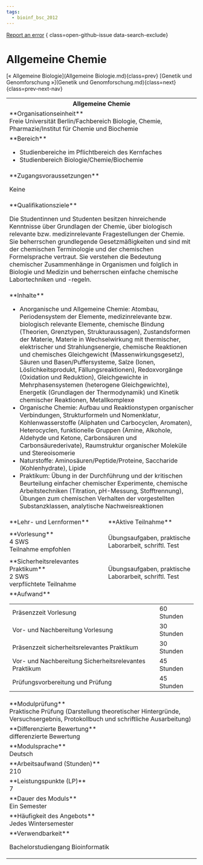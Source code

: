 ```yaml
---
tags:
  - bioinf_bsc_2012
---
```

[Report an error](https://github.com/SGSSGene/FUB-SUP/issues/new?title=Error%20in%20%22Allgemeine%20Chemie%22&body=There%20seems%20to%20be%20an%20error%20in%20module%20%22Allgemeine%20Chemie%22%2E%0A%0A%3CDescribe%20here%20a%20slightly%20more%20detailed%20description%20of%20what%20is%20wrong%3E&labels=bug)
{ class=open-github-issue data-search-exclude}

# Allgemeine Chemie

[« Allgemeine Biologie](Allgemeine Biologie.md){class=prev}
[Genetik und Genomforschung »](Genetik und Genomforschung.md){class=next}
{class=prev-next-nav}

<table markdown id="moduledesc">
<tr markdown class="moduledesc_head"><th colspan="2">Allgemeine Chemie </th></tr>
<tr markdown><td colspan="2">**Organisationseinheit**   <br>Freie Universität Berlin/Fachbereich Biologie, Chemie, Pharmazie/Institut für Chemie und Biochemie</td></tr>

<tr markdown><td colspan="2">**Bereich**<br>


- Studienbereiche im Pflichtbereich des Kernfaches
- Studienbereich Biologie/Chemie/Biochemie

</td></tr>

<tr markdown><td colspan="2">**Zugangsvoraussetzungen** <br>

Keine


</td></tr>
<tr markdown><td colspan="2">**Qualifikationsziele**    <br>

Die Studentinnen und Studenten besitzen hinreichende Kenntnisse über
Grundlagen der Chemie, über biologisch relevante bzw. medizinrelevante
Fragestellungen der Chemie. Sie beherrschen grundlegende Gesetzmäßigkeiten
und sind mit der chemischen Terminologie und der chemischen Formelsprache
vertraut. Sie verstehen die Bedeutung chemischer Zusammenhänge in Organismen
und folglich in Biologie und Medizin und beherrschen einfache chemische
Labortechniken und -regeln.


</td></tr>
<tr markdown><td colspan="2">**Inhalte**                <br>


- Anorganische und Allgemeine Chemie: Atombau, Periodensystem der Elemente,
  medizinrelevante bzw. biologisch relevante Elemente, chemische Bindung
  (Theorien, Grenztypen, Strukturaussagen), Zustandsformen der Materie,
  Materie in Wechselwirkung mit thermischer, elektrischer und
  Strahlungsenergie, chemische Reaktionen und chemisches Gleichgewicht
  (Massenwirkungsgesetz), Säuren und Basen/Puffersysteme, Salze (Ionen,
  Löslichkeitsprodukt, Fällungsreaktionen), Redoxvorgänge (Oxidation und
  Reduktion), Gleichgewichte in Mehrphasensystemen (heterogene
  Gleichgewichte), Energetik (Grundlagen der Thermodynamik) und Kinetik
  chemischer Reaktionen, Metallkomplexe
- Organische Chemie: Aufbau und Reaktionstypen organischer Verbindungen,
  Strukturformeln und Nomenklatur, Kohlenwasserstoffe (Aliphaten und
  Carbocyclen, Aromaten), Heterocyclen, funktionelle Gruppen (Amine,
  Alkohole, Aldehyde und Ketone, Carbonsäuren und Carbonsäurederivate),
  Raumstruktur organischer Moleküle und Stereoisomerie
- Naturstoffe: Aminosäuren/Peptide/Proteine, Saccharide (Kohlenhydrate),
  Lipide
- Praktikum: Übung in der Durchführung und der kritischen Beurteilung
  einfacher chemischer Experimente, chemische Arbeitstechniken (Titration,
  pH-Messung, Stofftrennung), Übungen zum chemischen Verhalten der
  vorgestellten Substanzklassen, analytische Nachweisreaktionen


</td></tr>

<tr markdown><td>**Lehr- und Lernformen**</td><td>**Aktive Teilnahme**</td></tr>
<tr markdown><td> **Vorlesung** <br>4 SWS <br> Teilnahme empfohlen</td><td>

Übungsaufgaben, praktische Laborarbeit, schriftl. Test
</td></tr>
<tr markdown><td> **Sicherheitsrelevantes Praktikum** <br>2 SWS <br> verpflichtete Teilnahme</td><td>

Übungsaufgaben, praktische Laborarbeit, schriftl. Test
</td></tr>
<tr markdown><td colspan="2">**Aufwand**                <br>
<table class="aufwand_table">
<tr><td>Präsenzzeit Vorlesung</td><td>60 Stunden</td></tr>
<tr><td>Vor- und Nachbereitung Vorlesung</td><td>30 Stunden</td></tr>
<tr><td>Präsenzzeit sicherheitsrelevantes Praktikum</td><td>30 Stunden</td></tr>
<tr><td>Vor- und Nachbereitung Sicherheitsrelevantes Praktikum</td><td>45 Stunden</td></tr>
<tr><td>Prüfungsvorbereitung und Prüfung</td><td>45 Stunden</td></tr>
</table>

</td></tr>
<tr markdown><td colspan="2">**Modulprüfung**             <br>Praktische Prüfung (Darstellung theoretischer Hintergründe,
Versuchsergebnis, Protokollbuch und schriftliche Ausarbeitung)


</td></tr>
<tr markdown><td colspan="2">**Differenzierte Bewertung** <br>differenzierte Bewertung

</td></tr>
<tr markdown><td colspan="2">**Modulsprache**             <br>Deutsch</td></tr>
<tr markdown><td colspan="2">**Arbeitsaufwand (Stunden)** <br>210</td></tr>
<tr markdown><td colspan="2">**Leistungspunkte (LP)**     <br>7</td></tr>
<tr markdown><td colspan="2">**Dauer des Moduls**         <br>Ein Semester</td></tr>
<tr markdown><td colspan="2">**Häufigkeit des Angebots**  <br>Jedes Wintersemester</td></tr>
<tr markdown><td colspan="2">**Verwendbarkeit**           <br>

Bachelorstudiengang Bioinformatik


</td></tr>

</table>
